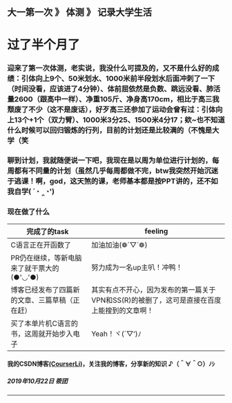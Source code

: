 
大一第一次 》 体测 》 记录大学生活
---

# 过了半个月了

### 迎来了第一次体测，老实说，我没什么可提及的，又不是什么好的成绩：引体向上9个、50米划水、1000米前半段划水后面冲刺了一下（时间没看，应该进了4分钟）、体前屈依然是负数、跳远没看、肺活量2600（跟高中一样）、净重105斤、净身高170cm，相比于高三我颓废了不少（这不是废话），好歹高三还参加了运动会曾有过：引体向上13个+1个（双力臂）、1000米3分25、1500米4分17；欸~也不知道什么时候可以回归锻炼的行列，目前的计划还是比较满的（不愧是大学（笑


### 聊到计划，我就随便说一下吧，我现在是以周为单位进行计划的，每周都有不同量的计划（虽然几乎每周都做不完，btw我突然开始沉迷于逃课！啊，god，这天煞的课，老师基本都是按PPT讲的，还不如我自学( ´◔ ‸◔')


### 现在做了什么

| 完成了的task                            | feeling |     
 -------------                     |-------------
| C语言正在开函数了| 加油加油(❁´▽`❁) |
| PR仍在继续，等新电脑来了就干票大的(●'◡'●) |努力成为一名up主叭！冲鸭！ |     
| 博客已经发布了四篇新的文章、三篇草稿（正在赶）|其实有点不开心，因为发布的第一篇关于VPN和SS(R)的被删了，这可是直接在百度上能搜到的文章啊！|   
| 买了本单片机C语言的书，这周就开始步入电子   |Yeah！ヾ(´▽‘)ﾉ|   

#### 我的CSDN博客[(CourserLi)](https://blog.csdn.net/CourserLi/article/details/102647876)，关注我的博客，分享新的知识 ♪（＾∀＾○）ﾉｼ
 



##### 2019年10月22日 筱团
---

